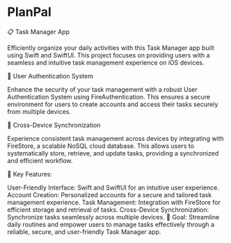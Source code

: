 # PlanPal

📋 Task Manager App

Efficiently organize your daily activities with this Task Manager app built using Swift and SwiftUI. This project focuses on providing users with a seamless and intuitive task management experience on iOS devices.

🔐 User Authentication System

Enhance the security of your task management with a robust User Authentication System using FireAuthentication. This ensures a secure environment for users to create accounts and access their tasks securely from multiple devices.

🔄 Cross-Device Synchronization

Experience consistent task management across devices by integrating with FireStore, a scalable NoSQL cloud database. This allows users to systematically store, retrieve, and update tasks, providing a synchronized and efficient workflow.

🚀 Key Features:

User-Friendly Interface: Swift and SwiftUI for an intuitive user experience.
Account Creation: Personalized accounts for a secure and tailored task management experience.
Task Management: Integration with FireStore for efficient storage and retrieval of tasks.
Cross-Device Synchronization: Synchronize tasks seamlessly across multiple devices.
🎯 Goal:
Streamline daily routines and empower users to manage tasks effectively through a reliable, secure, and user-friendly Task Manager app.
